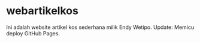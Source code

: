 # webartikelkos
Ini adalah website artikel kos sederhana milik Endy Wetipo.
Update: Memicu deploy GitHub Pages.
